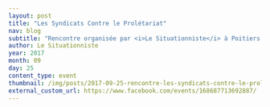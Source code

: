 ```yaml
---
layout: post
title: "Les Syndicats Contre le Prolétariat"
nav: blog
subtitle: "Rencontre organisée par <i>Le Situationniste</i> à Poitiers le 25 novembre 2017 à 19h"
author: Le Situationniste
year: 2017
month: 09
day: 25
content_type: event
thumbnail: /img/posts/2017-09-25-rencontre-les-syndicats-contre-le-proletariat/thumbnail.jpg
external_custom_url: https://www.facebook.com/events/168687713692887/
---
```

